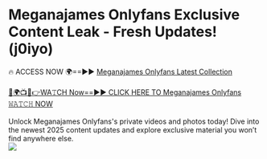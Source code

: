 # Meganajames Onlyfans Exclusive Content Leak - Fresh Updates! (j0iyo)

🔥 ACCESS NOW 🌍==►► <a href="https://tinyurl.com/kvy9nzfs" rel="nofollow">Meganajames Onlyfans Latest Collection</a>
<br><br>
[🔴🌍📺📱👉WA𝚃CH Now==►► CLICK HERE TO Meganajames Onlyfans 𝚆𝙰𝚃𝙲𝙷 NOW](https://tinyurl.com/kvy9nzfs)
<br><br>
Unlock Meganajames Onlyfans's private videos and photos today! Dive into the newest 2025 content updates and explore exclusive material you won’t find anywhere else.
<br>
<a href="https://tinyurl.com/kvy9nzfs" rel="nofollow" data-target="animated-image.originalLink"><img src="https://camo.githubusercontent.com/8a4f000d20f83aca3bf7ec5f350d767afa0574a8a352519fd8cfa583a6f93a33/68747470733a2f2f692e696d6775722e636f6d2f644a486b345a712e676966" data-canonical-src="https://i.imgur.com/dJHk4Zq.gif" style="max-width: 100%; display: inline-block;" data-target="animated-image.originalImage"></a>
<br>
